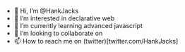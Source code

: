 - 👋 Hi, I’m @HankJacks
- 👀 I’m interested in declarative web
- 🌱 I’m currently learning advanced javascript 
- 💞️ I’m looking to collaborate on 
- 📫 How to reach me on (twitter)[twitter.com/HankJacks]

<!---
HankJacks/HankJacks is a ✨ special ✨ repository because its `README.md` (this file) appears on your GitHub profile.
You can click the Preview link to take a look at your changes.
--->

